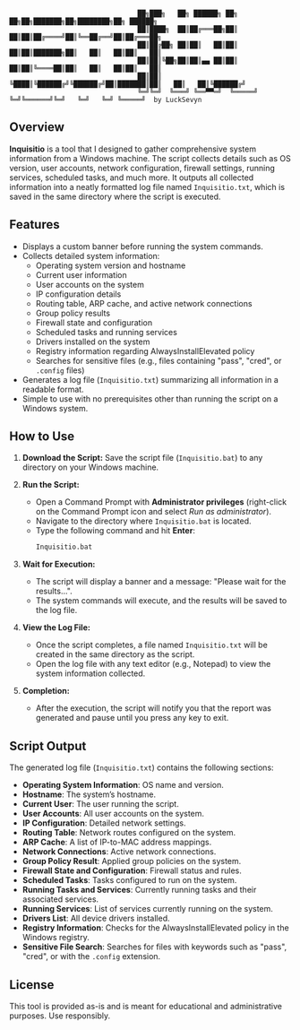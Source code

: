 
```
  
                                ██╗███╗   ██╗ ██████╗ ██╗   ██╗██╗███████╗██╗████████╗██╗ ██████╗ 
                                ██║████╗  ██║██╔═══██╗██║   ██║██║██╔════╝██║╚══██╔══╝██║██╔═══██╗
                                ██║██╔██╗ ██║██║   ██║██║   ██║██║███████╗██║   ██║   ██║██║   ██║
                                ██║██║╚██╗██║██║▄▄ ██║██║   ██║██║╚════██║██║   ██║   ██║██║   ██║
                                ██║██║ ╚████║╚██████╔╝╚██████╔╝██║███████║██║   ██║   ██║╚██████╔╝
                                ╚═╝╚═╝  ╚═══╝ ╚══▀▀═╝  ╚═════╝ ╚═╝╚══════╝╚═╝   ╚═╝   ╚═╝ ╚═════╝  by LuckSevyn
```
## Overview
**Inquisitio** is a tool that I designed to gather comprehensive system information from a Windows machine. The script collects details such as OS version, user accounts, network configuration, firewall settings, running services, scheduled tasks, and much more. It outputs all collected information into a neatly formatted log file named `Inquisitio.txt`, which is saved in the same directory where the script is executed.

## Features
- Displays a custom banner before running the system commands.
- Collects detailed system information:
  - Operating system version and hostname
  - Current user information
  - User accounts on the system
  - IP configuration details
  - Routing table, ARP cache, and active network connections
  - Group policy results
  - Firewall state and configuration
  - Scheduled tasks and running services
  - Drivers installed on the system
  - Registry information regarding AlwaysInstallElevated policy
  - Searches for sensitive files (e.g., files containing "pass", "cred", or `.config` files)
- Generates a log file (`Inquisitio.txt`) summarizing all information in a readable format.
- Simple to use with no prerequisites other than running the script on a Windows system.

## How to Use

1. **Download the Script:**
   Save the script file (`Inquisitio.bat`) to any directory on your Windows machine.

2. **Run the Script:**
   - Open a Command Prompt with **Administrator privileges** (right-click on the Command Prompt icon and select *Run as administrator*).
   - Navigate to the directory where `Inquisitio.bat` is located.
   - Type the following command and hit **Enter**:
     ```cmd
     Inquisitio.bat
     ```

3. **Wait for Execution:**
   - The script will display a banner and a message: "Please wait for the results...".
   - The system commands will execute, and the results will be saved to the log file.

4. **View the Log File:**
   - Once the script completes, a file named `Inquisitio.txt` will be created in the same directory as the script.
   - Open the log file with any text editor (e.g., Notepad) to view the system information collected.

5. **Completion:**
   - After the execution, the script will notify you that the report was generated and pause until you press any key to exit.

## Script Output

The generated log file (`Inquisitio.txt`) contains the following sections:
- **Operating System Information**: OS name and version.
- **Hostname**: The system’s hostname.
- **Current User**: The user running the script.
- **User Accounts**: All user accounts on the system.
- **IP Configuration**: Detailed network settings.
- **Routing Table**: Network routes configured on the system.
- **ARP Cache**: A list of IP-to-MAC address mappings.
- **Network Connections**: Active network connections.
- **Group Policy Result**: Applied group policies on the system.
- **Firewall State and Configuration**: Firewall status and rules.
- **Scheduled Tasks**: Tasks configured to run on the system.
- **Running Tasks and Services**: Currently running tasks and their associated services.
- **Running Services**: List of services currently running on the system.
- **Drivers List**: All device drivers installed.
- **Registry Information**: Checks for the AlwaysInstallElevated policy in the Windows registry.
- **Sensitive File Search**: Searches for files with keywords such as "pass", "cred", or with the `.config` extension.

## License
This tool is provided as-is and is meant for educational and administrative purposes. Use responsibly.
